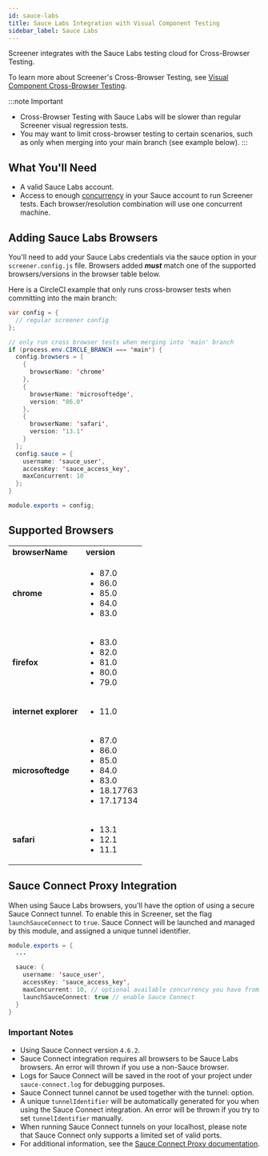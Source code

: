 ```yaml
---
id: sauce-labs
title: Sauce Labs Integration with Visual Component Testing
sidebar_label: Sauce Labs
---
```


Screener integrates with the Sauce Labs testing cloud for Cross-Browser Testing.

To learn more about Screener's Cross-Browser Testing, see [Visual Component Cross-Browser Testing](/visual/component-testing/cross-browser-testing).

:::note Important
* Cross-Browser Testing with Sauce Labs will be slower than regular Screener visual regression tests.
* You may want to limit cross-browser testing to certain scenarios, such as only when merging into your main branch (see example below).
:::

## What You'll Need

* A valid Sauce Labs account.
* Access to enough [concurrency](/basics/acct-team-mgmt/concurrency-limits) in your Sauce account to run Screener tests. Each browser/resolution combination will use one concurrent machine.

## Adding Sauce Labs Browsers

You'll need to add your Sauce Labs credentials via the sauce option in your `screener.config.js` file. Browsers added ***must*** match one of the supported browsers/versions in the browser table below.

Here is a CircleCI example that only runs cross-browser tests when committing into the main branch:

```java
var config = {
  // regular screener config
};

// only run cross browser tests when merging into 'main' branch
if (process.env.CIRCLE_BRANCH === 'main') {
  config.browsers = [
    {
      browserName: 'chrome'
    },
    {
      browserName: 'microsoftedge',
      version: '86.0'
    },
    {
      browserName: 'safari',
      version: '13.1'
    }
  ];
  config.sauce = {
    username: 'sauce_user',
    accessKey: 'sauce_access_key',
    maxConcurrent: 10
  };
}

module.exports = config;
```

## Supported Browsers

  <table>
    <tr>
     <td><strong>browserName</strong></td>
     <td><strong>version</strong></td>
    </tr>
    <tr>
     <td><strong>chrome</strong></td>
     <td><ul>
  <li>87.0</li>
  <li>86.0</li>
  <li>85.0</li>
  <li>84.0</li>
  <li>83.0</li></ul>
     </td>
    </tr>
    <tr>
     <td><strong>firefox</strong></td>
     <td><ul>
  <li>83.0</li>
  <li>82.0</li>
  <li>81.0</li>
  <li>80.0</li>
  <li>79.0</li></ul>
     </td>
    </tr>
    <tr>
     <td><strong>internet explorer</strong></td>
     <td><ul><li>11.0</li></ul></td>
    </tr>
    <tr>
     <td><strong>microsoftedge</strong></td>
     <td><ul><li>87.0</li>
  <li>86.0</li>
  <li>85.0</li>
  <li>84.0</li>
  <li>83.0</li>
  <li>18.17763</li>
  <li>17.17134</li></ul>
     </td>
    </tr>
    <tr>
     <td><strong>safari</strong></td>
     <td><ul>
  <li>13.1</li>
  <li>12.1</li>
  <li>11.1</li></ul>
     </td>
    </tr>
  </table>



## Sauce Connect Proxy Integration

When using Sauce Labs browsers, you'll have the option of using a secure Sauce Connect tunnel. To enable this in Screener, set the flag `launchSauceConnect` to `true`. Sauce Connect will be launched and managed by this module, and assigned a unique tunnel identifier.

```java
module.exports = {
  ...

  sauce: {
    username: 'sauce_user',
    accessKey: 'sauce_access_key',
    maxConcurrent: 10, // optional available concurrency you have from Sauce Labs
    launchSauceConnect: true // enable Sauce Connect
  }
}
```

### Important Notes
* Using Sauce Connect version `4.6.2`.
* Sauce Connect integration requires all browsers to be Sauce Labs browsers. An error will thrown if you use a non-Sauce browser.
* Logs for Sauce Connect will be saved in the root of your project under `sauce-connect.log` for debugging purposes.
* Sauce Connect tunnel cannot be used together with the tunnel: option.
* A unique `tunnelIdentifier` will be automatically generated for you when using the Sauce Connect integration. An error will be thrown if you try to  set `tunnelIdentifier` manually.
* When running Sauce Connect tunnels on your localhost, please note that Sauce Connect only supports a limited set of valid ports.
* For additional information, see the [Sauce Connect Proxy documentation](/secure-connections/sauce-connect).
